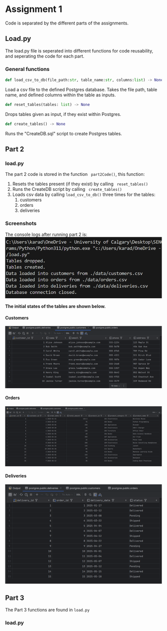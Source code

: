 # Assignment 1
Code is separated by the different parts of the assignments.

## Load.py

The load.py file is seperated into different functions for code reusability, and seperating the code for each part.

### General functions

```Python
def load_csv_to_db(file_path:str, table_name:str, columns:list) -> None
```

Load a csv file to the defined Postgres database. Takes the file path, table name, and defined columns within the table as inputs.

```Python 
def reset_tables(tables: list) -> None
```

Drops tables given as input, if they exist within Postgres.

```Python 
def create_tables() -> None
```

Runs the "CreateDB.sql" script to create Postgres tables.

## Part 2

### load.py

The part 2 code is stored in the function ``` part2Code()```, this function:

1. Resets the tables present (if they exist) by calling ``` reset_tables()```
2. Runs the CreateDB script by calling ``` create_tables()```
3. Loads csv data by calling ```load_csv_to_db()``` three times for the tables:
   1. customers
   2. orders
   3. deliveries

### Screenshots
The console logs after running part 2 is:
![Part 2 console output](Part2ConsoleOutput.png)

**The initial states of the tables are shown below.**
#### Customers
![customers initial state](Part2CustomersInitialState.png)
#### Orders
![Orders table initial state](Part2OrdersInitialState.png)
#### Deliveries
![Deliveries table initial state](Part2DeliveriesInitialState.png)

## Part 3

The Part 3 functions are found in ```load.py```

### load.py


